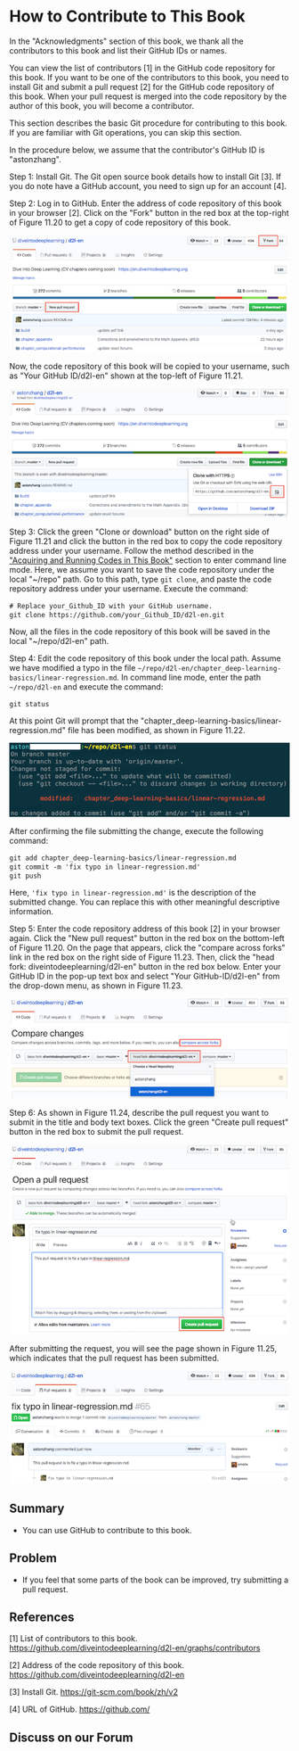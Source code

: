 # How to Contribute to This Book

In the "Acknowledgments" section of this book, we thank all the contributors to this book and list their GitHub IDs or names.

You can view the list of contributors [1] in the GitHub code repository for this book. If you want to be one of the contributors to this book, you need to install Git and submit a pull request [2] for the GitHub code repository of this book. When your pull request is merged into the code repository by the author of this book, you will become a contributor.

This section describes the basic Git procedure for contributing to this book. If you are familiar with Git operations, you can skip this section.

In the procedure below, we assume that the contributor's GitHub ID is "astonzhang".

Step 1: Install Git. The Git open source book details how to install Git [3]. If you do note have a GitHub account, you need to sign up for an account [4].

Step 2: Log in to GitHub. Enter the address of code repository of this book in your browser [2]. Click on the "Fork" button in the red box at the top-right of Figure 11.20 to get a copy of code repository of this book.

![contrib01.png](../img/contrib01.png "Figure 11.20. The code repository page.")


Now, the code repository of this book will be copied to your username, such as "Your GitHub ID/d2l-en" shown at the top-left of Figure 11.21.

![contrib02.png](../img/contrib02.png "Figure 11.21. Copy the code repository.")


Step 3: Click the green "Clone or download" button on the right side of Figure 11.21 and click the button in the red box to copy the code repository address under your username. Follow the method described in the ["Acquiring and Running Codes in This Book"](../chapter_prerequisite/install.md) section to enter command line mode. Here, we assume you want to save the code repository under the local "~/repo" path. Go to this path, type `git clone`, and paste the code repository address under your username. Execute the command:

```
# Replace your_Github_ID with your GitHub username.
git clone https://github.com/your_Github_ID/d2l-en.git
```

Now, all the files in the code repository of this book will be saved in the local "~/repo/d2l-en" path.


Step 4: Edit the code repository of this book under the local path. Assume we have modified a typo in the file `~/repo/d2l-en/chapter_deep-learning-basics/linear-regression.md`. In command line mode, enter the path `~/repo/d2l-en` and execute the command:

```
git status
```

At this point Git will prompt that the "chapter_deep-learning-basics/linear-regression.md" file has been modified, as shown in Figure 11.22.

![contrib03.png](../img/contrib03.png "Figure 11.22. Git prompts that the chapter_deep-learning-basics/linear-regression.md file has been modified.")

After confirming the file submitting the change, execute the following command:

```
git add chapter_deep-learning-basics/linear-regression.md
git commit -m 'fix typo in linear-regression.md'
git push
```

Here, `'fix typo in linear-regression.md'` is the description of the submitted change. You can replace this with other meaningful descriptive information.

Step 5: Enter the code repository address of this book [2] in your browser again. Click the "New pull request" button in the red box on the bottom-left of Figure 11.20. On the page that appears, click the "compare across forks" link in the red box on the right side of Figure 11.23. Then, click the "head fork: diveintodeeplearning/d2l-en" button in the red box below. Enter your GitHub ID in the pop-up text box and select "Your GitHub-ID/d2l-en" from the drop-down menu, as shown in Figure 11.23.

![contrib04.png](../img/contrib04.png "Figure 11.23. Select the code repository where the source of the change is located.")


Step 6: As shown in Figure 11.24, describe the pull request you want to submit in the title and body text boxes. Click the green "Create pull request" button in the red box to submit the pull request.

![contrib05.png](../img/contrib05.png "Figure 11.24. Describe and submit a pull request.")


After submitting the request, you will see the page shown in Figure 11.25, which indicates that the pull request has been submitted.

![contrib06.png](../img/contrib06.png "Figure 11.25. The pull request has been submitted.")


## Summary

* You can use GitHub to contribute to this book.


## Problem

* If you feel that some parts of the book can be improved, try submitting a pull request.


## References

[1] List of contributors to this book. https://github.com/diveintodeeplearning/d2l-en/graphs/contributors

[2] Address of the code repository of this book. https://github.com/diveintodeeplearning/d2l-en

[3] Install Git. https://git-scm.com/book/zh/v2

[4] URL of GitHub. https://github.com/

## Discuss on our Forum

<div id="discuss" topic_id="2401"></div>
